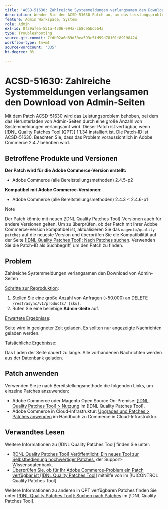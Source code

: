```yaml
---
title: 'ACSD-51630: Zahlreiche Systemmeldungen verlangsamen den Download von Admin-Seiten'
description: Wenden Sie den ACSD-51630 Patch an, um das Leistungsproblem von Adobe Commerce zu beheben, bei dem das Herunterladen von Admin-Seiten durch eine große Anzahl von Systemmeldungen verlangsamt wird.
feature: Admin Workspace, System
role: Admin
exl-id: 8f39afea-551a-4306-994a-cb8ce5bd5b4a
type: Troubleshooting
source-git-commit: 7fdb02a6d89d50ea593c5fd99d78101f89198424
workflow-type: tm+mt
source-wordcount: '335'
ht-degree: 0%

---
```


# ACSD-51630: Zahlreiche Systemmeldungen verlangsamen den Download von Admin-Seiten

Mit dem Patch ACSD-51630 wird das Leistungsproblem behoben, bei dem das Herunterladen von Admin-Seiten durch eine große Anzahl von Systemmeldungen verlangsamt wird. Dieser Patch ist verfügbar, wenn [!DNL Quality Patches Tool (QPT)] 1.1.34 installiert ist. Die Patch-ID ist ACSD-51630. Beachten Sie, dass das Problem voraussichtlich in Adobe Commerce 2.4.7 behoben wird.

## Betroffene Produkte und Versionen

**Der Patch wird für die Adobe Commerce-Version erstellt:**

* Adobe Commerce (alle Bereitstellungsmethoden) 2.4.5-p2

**Kompatibel mit Adobe Commerce-Versionen:**

* Adobe Commerce (alle Bereitstellungsmethoden) 2.4.3 &lt; 2.4.6-p1

>[!NOTE]
>
>Der Patch könnte mit neuen [!DNL Quality Patches Tool]-Versionen auch für andere Versionen gelten. Um zu überprüfen, ob der Patch mit Ihrer Adobe Commerce-Version kompatibel ist, aktualisieren Sie das `magento/quality-patches` auf die neueste Version und überprüfen Sie die Kompatibilität auf der Seite [[!DNL Quality Patches Tool]: Nach Patches suchen](https://experienceleague.adobe.com/tools/commerce-quality-patches/index.html?lang=de). Verwenden Sie die Patch-ID als Suchbegriff, um den Patch zu finden.

## Problem

Zahlreiche Systemmeldungen verlangsamen den Download von Admin-Seiten

<u>Schritte zur Reproduktion</u>:

1. Stellen Sie eine große Anzahl von Anfragen (~50.000) an DELETE `/rest/async/v1/products/ {sku}`.
1. Rufen Sie eine beliebige **Admin-Seite** auf.

<u>Erwartete Ergebnisse</u>:

Seite wird in geeigneter Zeit geladen. Es sollten nur angezeigte Nachrichten geladen werden.

<u>Tatsächliche Ergebnisse</u>:

Das Laden der Seite dauert zu lange. Alle vorhandenen Nachrichten werden aus der Datenbank geladen.

## Patch anwenden

Verwenden Sie je nach Bereitstellungsmethode die folgenden Links, um einzelne Patches anzuwenden:

* Adobe Commerce oder Magento Open Source On-Premise: [[!DNL Quality Patches Tool] > Nutzung](/help/tools/quality-patches-tool/usage.md) im [!DNL Quality Patches Tool].
* Adobe Commerce in Cloud-Infrastruktur: [Upgrades und Patches > Patches anwenden](https://experienceleague.adobe.com/docs/commerce-cloud-service/user-guide/develop/upgrade/apply-patches.html?lang=de) im Handbuch zu Commerce in Cloud-Infrastruktur.

## Verwandtes Lesen

Weitere Informationen zu [!DNL Quality Patches Tool] finden Sie unter:

* [[!DNL Quality Patches Tool] Veröffentlicht: Ein neues Tool zur Selbstbedienung hochwertiger Patches &#x200B;](https://experienceleague.adobe.com/de/docs/commerce-operations/tools/quality-patches-tool/quality-patches-tool-to-self-serve-quality-patches) der Support-Wissensdatenbank.
* [Überprüfen Sie, ob für Ihr Adobe Commerce-Problem ein Patch verfügbar ist [!DNL Quality Patches Tool]](/help/tools/quality-patches-tool/patches-available-in-qpt/check-patch-for-magento-issue-with-magento-quality-patches.md) mithilfe von im [!UICONTROL Quality Patches Tool].


Weitere Informationen zu anderen in QPT verfügbaren Patches finden Sie unter [[!DNL Quality Patches Tool]: Suchen nach Patches](https://experienceleague.adobe.com/tools/commerce-quality-patches/index.html?lang=de) im [!DNL Quality Patches Tool].
